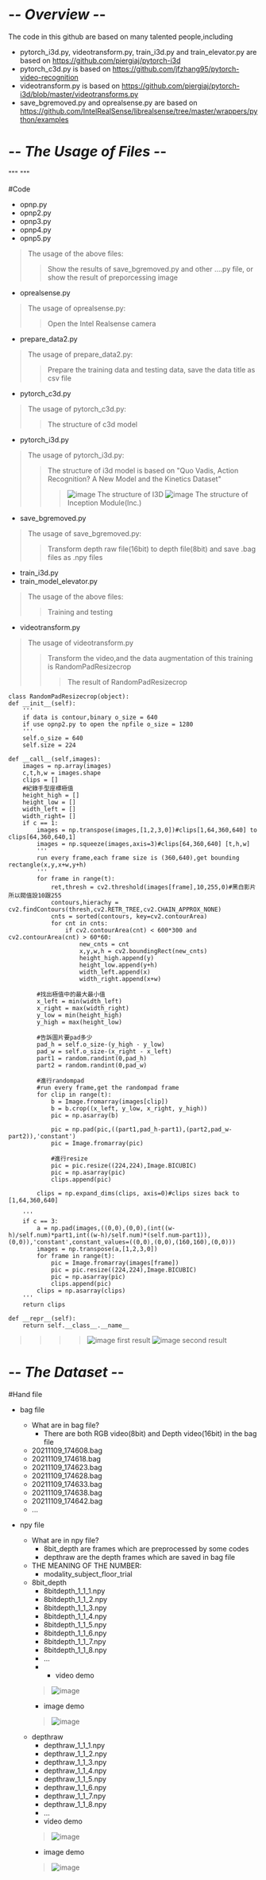 # -*- Overview -*-
The code in this github are based on many talented people,including
* pytorch_i3d.py, videotransform.py, train_i3d.py and train_elevator.py are based on https://github.com/piergiaj/pytorch-i3d
* pytorch_c3d.py is based on https://github.com/jfzhang95/pytorch-video-recognition
* videotransform.py is based on https://github.com/piergiaj/pytorch-i3d/blob/master/videotransforms.py
* save_bgremoved.py and oprealsense.py are based on https://github.com/IntelRealSense/librealsense/tree/master/wrappers/python/examples 

# -*- The Usage of Files -*-
"""
"""

#Code

* opnp.py
* opnp2.py
* opnp3.py
* opnp4.py
* opnp5.py
> The usage of the above files:
>> Show the results of save_bgremoved.py and other ....py file, or show the result of preporcessing image
* oprealsense.py
> The usage of oprealsense.py:
>> Open the Intel Realsense camera
* prepare_data2.py
> The usage of prepare_data2.py:
>> Prepare the training data and testing data, save the data title as csv file
* pytorch_c3d.py
> The usage of pytorch_c3d.py:
>> The structure of c3d model
* pytorch_i3d.py
> The usage of pytorch_i3d.py:
>> The structure of i3d model is based on "Quo Vadis, Action Recognition? A New Model and the Kinetics Dataset"
>>> ![image](https://user-images.githubusercontent.com/80392504/145832866-9b508fd2-9cb4-4ab6-a183-f53553dc5532.png) 
>>> The structure of I3D
>>> ![image](https://user-images.githubusercontent.com/80392504/145832942-c56ec63e-371c-4295-949c-96b1e754f82a.png) 
>>> The structure of Inception Module(Inc.)
* save_bgremoved.py
> The usage of save_bgremoved.py:
>> Transform depth raw file(16bit) to depth file(8bit) and save .bag files as .npy files
* train_i3d.py
* train_model_elevator.py
> The usage of the above files:
>> Training and testing
* videotransform.py
> The usage of videotransform.py
>> Transform the video,and the data augmentation of this training is RandomPadResizecrop
>>> The result of RandomPadResizecrop 


    class RandomPadResizecrop(object):
    def __init__(self):
        '''
        if data is contour,binary o_size = 640
        if use opnp2.py to open the npfile o_size = 1280
        '''
        self.o_size = 640
        self.size = 224
    
    def __call__(self,images):
        images = np.array(images)
        c,t,h,w = images.shape
        clips = []
        #紀錄手型座標極值
        height_high = []
        height_low = []
        width_left = []
        width_right= []
        if c == 1:
            images = np.transpose(images,[1,2,3,0])#clips[1,64,360,640] to clips[64,360,640,1]
            images = np.squeeze(images,axis=3)#clips[64,360,640] [t,h,w]
            '''
            run every frame,each frame size is (360,640),get bounding rectangle(x,y,x+w,y+h)
            '''
            for frame in range(t):
                ret,thresh = cv2.threshold(images[frame],10,255,0)#黑白影片所以閥值設10跟255
                contours,hierachy = cv2.findContours(thresh,cv2.RETR_TREE,cv2.CHAIN_APPROX_NONE)
                cnts = sorted(contours, key=cv2.contourArea)
                for cnt in cnts:
                    if cv2.contourArea(cnt) < 600*300 and cv2.contourArea(cnt) > 60*60:
                        new_cnts = cnt
                        x,y,w,h = cv2.boundingRect(new_cnts)
                        height_high.append(y)
                        height_low.append(y+h)
                        width_left.append(x)
                        width_right.append(x+w) 
                
            #找出極值中的最大最小值
            x_left = min(width_left)
            x_right = max(width_right)
            y_low = min(height_high)
            y_high = max(height_low)
            
            #告訴圖片要pad多少
            pad_h = self.o_size-(y_high - y_low)
            pad_w = self.o_size-(x_right - x_left)
            part1 = random.randint(0,pad_h)
            part2 = random.randint(0,pad_w)
            
            #進行randompad
            #run every frame,get the randompad frame
            for clip in range(t):
                b = Image.fromarray(images[clip])
                b = b.crop((x_left, y_low, x_right, y_high))   
                pic = np.asarray(b)
                
                pic = np.pad(pic,((part1,pad_h-part1),(part2,pad_w-part2)),'constant')
                pic = Image.fromarray(pic)
                
                #進行resize
                pic = pic.resize((224,224),Image.BICUBIC)
                pic = np.asarray(pic)
                clips.append(pic)
                
            clips = np.expand_dims(clips, axis=0)#clips sizes back to [1,64,360,640]
            
        '''
        if c == 3:
            a = np.pad(images,((0,0),(0,0),(int((w-h)/self.num)*part1,int((w-h)/self.num)*(self.num-part1)),(0,0)),'constant',constant_values=((0,0),(0,0),(160,160),(0,0)))
            images = np.transpose(a,[1,2,3,0])
            for frame in range(t):
                pic = Image.fromarray(images[frame])
                pic = pic.resize((224,224),Image.BICUBIC)
                pic = np.asarray(pic)
                clips.append(pic)
            clips = np.asarray(clips)
        '''
        return clips
        
    def __repr__(self):
        return self.__class__.__name__
>>>> ![image](https://user-images.githubusercontent.com/80392504/145834129-13674c9b-34f5-43e2-b346-bb4c76d31d51.png) first result
>>>> ![image](https://user-images.githubusercontent.com/80392504/145834159-44e56d5e-263b-4c9e-b21e-eb695730a52a.png) second result



# -*- The Dataset -*-
#Hand file

* bag file
    * What are in bag file?
         * There are both RGB video(8bit) and Depth video(16bit) in the bag file 
    * 20211109_174608.bag
    * 20211109_174618.bag
    * 20211109_174623.bag
    * 20211109_174628.bag
    * 20211109_174633.bag
    * 20211109_174638.bag
    * 20211109_174642.bag
    * ...
            
        
* npy file
    * What are in npy file?
        * 8bit_depth are frames which are preprocessed by some codes
        * depthraw are the depth frames which are saved in bag file 
    * THE MEANING OF THE NUMBER:
        * modality_subject_floor_trial 
    * 8bit_depth
        * 8bitdepth_1_1_1.npy
        * 8bitdepth_1_1_2.npy
        * 8bitdepth_1_1_3.npy
        * 8bitdepth_1_1_4.npy
        * 8bitdepth_1_1_5.npy
        * 8bitdepth_1_1_6.npy
        * 8bitdepth_1_1_7.npy
        * 8bitdepth_1_1_8.npy
        * ...
        * * video demo 
        > ![image](https://user-images.githubusercontent.com/80392504/145842462-4f762e3b-01f2-40ee-bbee-5a2af0e50cae.png)
        * image demo 
        > ![image](https://user-images.githubusercontent.com/80392504/145842939-037d3d44-ac9d-41d7-8ee7-87a4cdf1d75f.png)
    * depthraw
        * depthraw_1_1_1.npy
        * depthraw_1_1_2.npy
        * depthraw_1_1_3.npy
        * depthraw_1_1_4.npy
        * depthraw_1_1_5.npy
        * depthraw_1_1_6.npy
        * depthraw_1_1_7.npy
        * depthraw_1_1_8.npy
        * ...
        * video demo 
        > ![image](https://user-images.githubusercontent.com/80392504/145843852-f9949a82-a5c6-4b45-988a-99d0c4ba364e.png)
        * image demo 
        > ![image](https://user-images.githubusercontent.com/80392504/145843698-c4b477c0-dc27-41b3-b04a-4ba2117de523.png)


